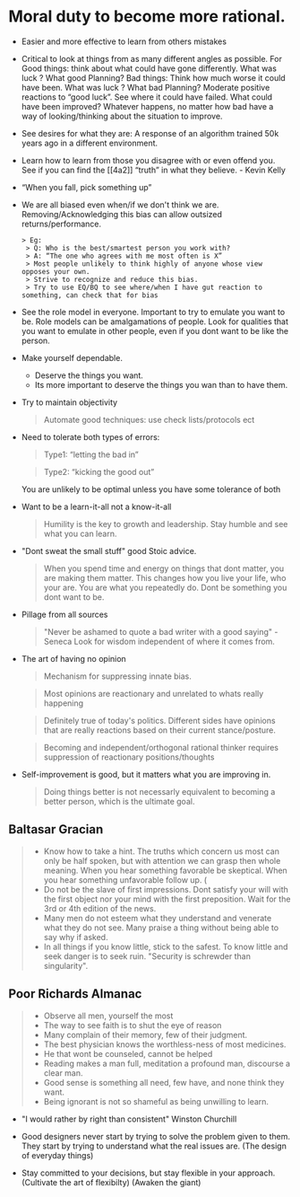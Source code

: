 # Moral duty to become more rational.

- Easier and more effective to learn from others mistakes

- Critical to look at things from as many different angles as possible.
   For Good things: think about what could have gone differently. What was luck ? What good Planning?
   Bad things: Think how much worse it could have been. What was luck ? What bad Planning?
   Moderate positive reactions to “good luck”. See where it could have failed. What could have been improved?
   Whatever happens, no matter how bad have a way of looking/thinking about the situation to improve.

- See desires for what they are: A response of an algorithm trained 50k years ago in a different environment. 
  
- Learn how to learn from those you disagree with  or even offend you. See if you can find the  [[4a2]]
    “truth” in what they believe.  - Kevin Kelly

- “When you fall, pick something up”

- We are all biased even when/if we don't think we are.
    Removing/Acknowledging this bias can allow outsized returns/performance.

      > Eg: 
       > Q: Who is the best/smartest person you work with?
       > A: “The one who agrees with me most often is X”
       > Most people unlikely to think highly of anyone whose view opposes your own. 
       > Strive to recognize and reduce this bias.
       > Try to use EQ/BQ to see where/when I have gut reaction to something, can check that for bias


- See the role model in everyone.
  Important to try to emulate you want to be. 
  Role models can be amalgamations of people.
  Look for qualities that you want to emulate in other people, even if you dont want to be like the person.


- Make yourself dependable.
  - Deserve the things you want. 
  - Its more important to deserve the things you wan than to have them.

- Try to maintain objectivity
    > Automate good techniques: use check lists/protocols ect

- Need to tolerate both types of errors: 

   > Type1: “letting the bad in”

   > Type2: “kicking the good out”  

   You are unlikely to be optimal unless you have some tolerance of both

- Want to be a learn-it-all not a know-it-all
   > Humility is the key to growth and leadership.  Stay humble and see what you can learn.

- "Dont sweat the small stuff" good Stoic advice. 
   > When you spend time and energy on things that dont matter, you are making them matter. 
   > This changes how you live your life, who your are. 
   > You are what you repeatedly do. 
   > Dont be something you dont want to be.

- Pillage from all sources 
  > "Never be ashamed to quote a bad writer with a good saying" -Seneca
  > Look for wisdom independent of where it comes from. 

- The art of having no opinion
  > Mechanism for suppressing innate bias.

  > Most opinions are reactionary and unrelated to whats really happening

  > Definitely true of today's politics. Different sides have opinions that are really reactions based on their current stance/posture.

  > Becoming and independent/orthogonal rational thinker requires suppression of reactionary positions/thoughts  


- Self-improvement is good, but it matters what you are improving in.

  > Doing things better is not necessarly equivalent to becoming a better person, which is the ultimate goal.

## Baltasar Gracian
  >  - Know how to take a hint. The truths which concern us most can only be half spoken, but with attention we can grasp then whole meaning. When you hear something favorable be skeptical. When you hear something unfavorable follow up. (
  >  - Do not be the slave of first impressions. Dont satisfy your will with the first object nor your mind with the first preposition. Wait for the 3rd or 4th edition of the news.
  >  - Many men do not esteem what they understand and venerate what they do not see.  Many praise a thing without being able to say why if asked.
  >  - In all things if you know little, stick to the safest. To know little and seek danger is to seek ruin. "Security is schrewder than singularity".	 

## Poor Richards Almanac
   > - Observe all men, yourself the most
   > - The way to see faith is to shut the eye of reason
   > - Many complain of their memory, few of their judgment.
   > - The best physician knows the worthless-ness of most medicines.
   > - He that wont be counseled, cannot be helped
   > - Reading makes a man full, meditation a profound man, discourse a clear man.
   > - Good sense is something all need, few have, and none think they want.
   > - Being ignorant is not so shameful as being unwilling to learn.


- "I would rather by right than consistent" Winston Churchill

- Good designers never start by trying to solve the problem given to them.  They start by trying to understand what the real issues are. (The design of everyday things)

 - Stay committed to your decisions, but stay flexible in your approach. (Cultivate the art of flexibilty) (Awaken the giant)